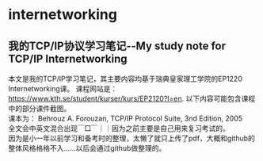 # internetworking
我的TCP/IP协议学习笔记--My study note for TCP/IP Internetworking
---
本文是我的TCP/IP学习笔记，其主要内容均基于瑞典皇家理工学院的EP1220 Internetworking课。 课程网站是：https://www.kth.se/student/kurser/kurs/EP2120?l=en. 以下内容可能包含课程中的部分课件截图。<br>
课本为： Behrouz A. Forouzan, TCP/IP Protocol Suite, 3nd Edition, 2005<br>
全文会中英文混合出现￣□￣｜｜因为之前主要是自己用来复习考试的。<br>
因为是小一年以前学习和备考时的整理，太懒了就只上传了pdf，大概和github的整体风格格格不入……以后会通过github做整理的。
